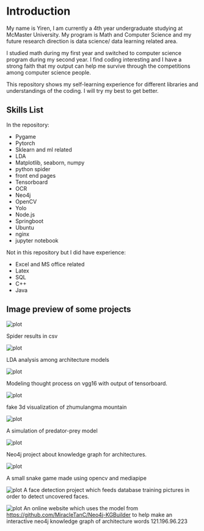 # Introduction

My name is Yiren, I am currently a 4th year undergraduate studying at McMaster University. My program is Math and Computer Science and my future research direction is data science/ data learning related area. 

I studied math during my first year and switched to computer science program during my second year. I find coding interesting and I have a strong faith that my output can help me survive through the competitions among computer science people. 

This repository shows my self-learning experience for different libraries and understandings of the coding. I will try my best to get better.

## Skills List

In the repository:

- Pygame
- Pytorch
- Sklearn and ml related
- LDA
- Matplotlib, seaborn, numpy
- python spider
- front end pages
- Tensorboard
- OCR
- Neo4j
- OpenCV
- Yolo
- Node.js
- Springboot
- Ubuntu
- nginx
- jupyter notebook

Not in this repository but I did have experience:

- Excel and MS office related
- Latex
- SQL
- C++
- Java

## Image preview of some projects

![plot](./imgs/spiderday1.png)

Spider results in csv

![plot](./imgs/latent_dirichlet_analysis.png)

LDA analysis among architecture models

![plot](./imgs/vgg16.jpg)

Modeling thought process on vgg16 with output of tensorboard.

![plot](./imgs/zhumu.png)

fake 3d visualization of zhumulangma mountain

![plot](./imgs/vector_field.png)

A simulation of predator-prey model

![plot](./imgs/project1overview.png)

Neo4j project about knowledge graph for architectures.

![plot](./imgs/snake.png)

A small snake game made using opencv and mediapipe

![plot](./imgs/facedetect.png)
A face detection project which feeds database training pictures in order to detect uncovered faces.

![plot](./imgs/neo4j-website.png)
An online website which uses the model from https://github.com/MiracleTanC/Neo4j-KGBuilder to help make an interactive neo4j knowledge graph of architecture words 121.196.96.223
